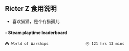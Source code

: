 ## Ricter Z 食用说明
- 喜欢猫猫，是个冇猫孤儿

<!-- steam-box start -->
#### - Steam playtime leaderboard
```text
🎮 World of Warships                 🕘 121 hrs 13 mins
```
<!-- Powered by https://github.com/YouEclipse/steam-box . -->
<!-- steam-box end -->
